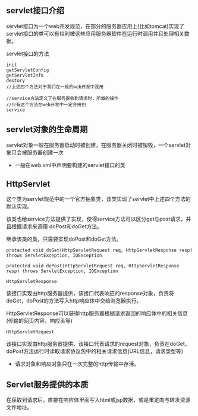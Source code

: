 ## servlet接口介绍
servlet接口为一个web开发规范，在部分的服务器应用上(比如tomcat)实现了servlet接口的类可以有权利被这些应用服务器软件在运行时调用并且处理相关数据。

servlet接口的方法

    init
    getServletConfig
    getServletInfo
    destory
    //上述四个方法对于我们在一般的web开发中没用
    
    //service方法定义了在服务器收到请求时，所做的操作
    //只有这个方法在web开发中一定会用到
    service




## servlet对象的生命周期
servlet对象一般在服务器启动时被创建，在服务器关闭时被销毁，一个servlet对象只会被服务器创建一次

* 一般在web.xml中声明要构建的servlet接口的类

## HttpServlet
这个类为servlet规范中的一个官方抽象类，该类实现了servlet中上述四个方法的默认实现。  

该类也给service方法提供了实现，使得service方法可以区分get与post请求，并且根据请求来调用  doPost和doGet方法。

继承该类的类，只需要实现doPost和doGet方法。

    protected void doGet(HttpServletRequest req, HttpServletResponse resp) throws ServletException, IOException

    protected void doPost(HttpServletRequest req, HttpServletResponse resp) throws ServletException, IOException
    
`HttpServletResponse`  

该接口实现由http服务器提供，该接口代表响应的response对象，负责将doGet，doPost的方法写入http响应体中交给浏览器执行。

HttpServletResponse可以获得http服务器根据请求返回的响应体中的相关信息(传输的网页内容，响应头等)


`HttpServletRequest`  

该接口实现由http服务器提供，该接口代表请求的request对象，负责在doGet，doPost方法运行时读取请求协议包中的相关请求信息(URL信息，请求类型等)


* 请求对象和响应对象只在一次完整的http传输中存活。


## Servlet服务提供的本质
在获取到请求后，直接在响应体里面写入html或jsp数据，或是重定向与转发资源文件地址。